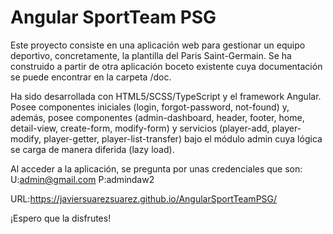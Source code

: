 # Angular SportTeam PSG

Este proyecto consiste en una aplicación web para gestionar un equipo deportivo, concretamente, la plantilla del Paris Saint-Germain. Se ha construido a partir de otra aplicación boceto existente cuya documentación se puede encontrar en la carpeta /doc.

Ha sido desarrollada con HTML5/SCSS/TypeScript y el framework Angular. Posee componentes iniciales (login, forgot-password, not-found) y, además, posee componentes (admin-dashboard, header, footer, home, detail-view, create-form, modify-form) y servicios (player-add, player-modify, player-getter, player-list-transfer) bajo el módulo admin cuya lógica se carga de manera diferida (lazy load).

Al acceder a la aplicación, se pregunta por unas credenciales que son:  U:admin@gmail.com   P:admindaw2

URL:https://javiersuarezsuarez.github.io/AngularSportTeamPSG/

¡Espero que la disfrutes!
